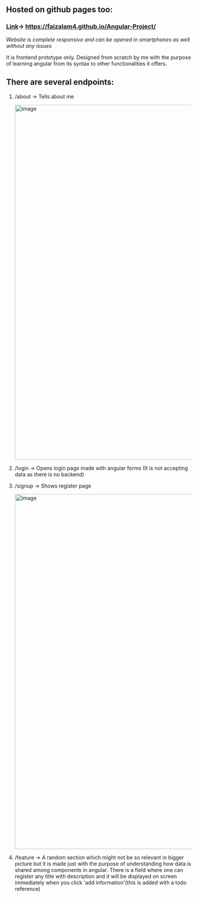 ## Hosted on github pages too:

### [Link](https://faizalam4.github.io/Angular-Project/)-> https://faizalam4.github.io/Angular-Project/

*Website is complete responsive and can be opened in smartphones as well without any issues*


It is frontend prototype only. Designed from scratch by me with the purpose of learning angular 
from its syntax to other functionalities it offers. 


## There are several endpoints:

1. /about -> Tells about me
   
   <img width="960" alt="image" src="https://github.com/FaizAlam4/Angular-Project/assets/87482396/e9a8e0a2-600a-4b1d-9f93-7d90c3211c60">

  
2. /login -> Opens login page made with angular forms (It is not accepting data as there is no backend)
   
   
3. /signup -> Shows register page

   <img width="960" alt="image" src="https://github.com/FaizAlam4/Angular-Project/assets/87482396/1e68cfdc-23fa-4247-b3eb-9d3dfd90d939">


4. /feature ->  A random section which might not be so relevant in bigger picture but it is made just with
                the purpose of understanding how data is shared among components in angular.
                There is a field where one can register any title with description and it will be displayed
                on screen immediately when you click 'add information'(this is added with a todo reference)
